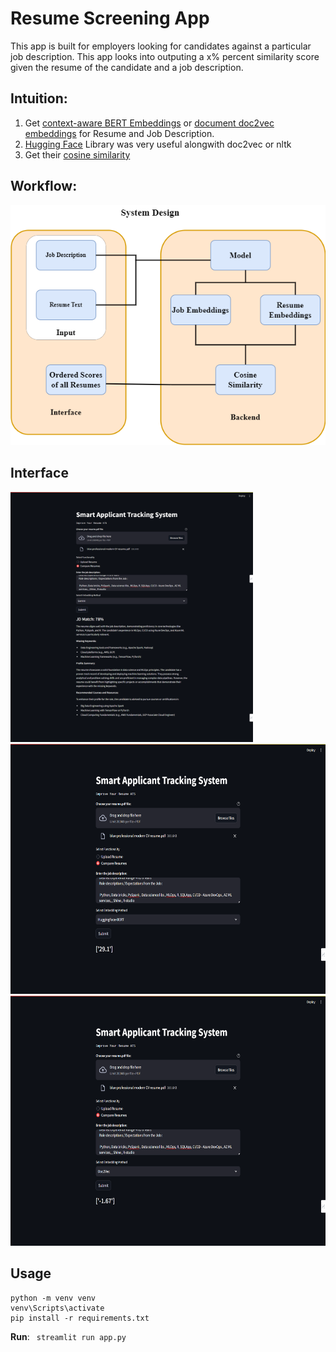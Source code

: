 # Resume Screening App
This app is built for employers looking for candidates against a particular job description. This app looks into outputing a x% percent similarity score given the resume of the candidate and a job description.



## Intuition:
1. Get [context-aware BERT Embeddings](https://towardsdatascience.com/nlp-extract-contextualized-word-embeddings-from-bert-keras-tf-67ef29f60a7b) or [document doc2vec embeddings](https://cs.stanford.edu/~quocle/paragraph_vector.pdf) for Resume and Job Description.
2. [Hugging Face](https://huggingface.co/sentence-transformers/bert-base-nli-mean-tokens) Library was very useful alongwith doc2vec or nltk
3. Get their [cosine similarity](https://developers.google.com/machine-learning/clustering/similarity/measuring-similarity)

## Workflow:
<img src = "Demo\Workflow.png">

## Interface
<img src = "Demo\Interface.png" height=400>
<img src = "Demo\BERT.png" height=400>
<img src = "Demo\Doc2Vec.png" height = 400 width = 800>

## Usage

```
python -m venv venv
venv\Scripts\activate
pip install -r requirements.txt
```
**Run**: ``` streamlit run app.py```



